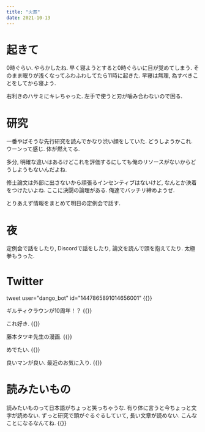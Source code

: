 ```yaml
---
title: "火葬"
date: 2021-10-13
---
```


# 起きて
0時ぐらい. やらかしたね. 早く寝ようとすると0時ぐらいに目が覚めてしまう. そのまま眠りが浅くなってふわふわしてたら11時に起きた. 早寝は無理, 為すべきことをしてから寝よう.

右利きのハサミにキレちゃった. 左手で使うと刃が噛み合わないので困る.

# 研究
一番やばそうな先行研究を読んでかなり渋い顔をしていた. どうしようかこれ. ウーンって感じ. 体が燃えてる.

多分, 明確な違いはあるけどこれを評価するにしても俺のリソースがないからどうしようもないんだよね.

修士論文は外部に出さないから頑張るインセンティブはないけど, なんとか決着をつけたいよね. ここに決闘の論理がある. 俺達でバッチリ締めようぜ.

とりあえず情報をまとめて明日の定例会で話す.

# 夜
定例会で話をしたり, Discordで話をしたり, 論文を読んで頭を抱えてたり. 太極拳もうった.
# Twitter
tweet user="dango_bot" id="1447865891014656001"
{{<tweet user="dango_bot" id="1447882166654816267">}}

ギルティクラウンが10周年！？
{{<tweet user="dango_bot" id="1448130102127054860">}}

これ好き.
{{<tweet user="dango_bot" id="1448211979693223940">}}

藤本タツキ先生の漫画. 
{{<tweet user="dango_bot" id="1444860081829400577">}}

めでたい.
{{<tweet user="dango_bot" id="1448232454062436352">}}

良いマンが良い. 最近のお気に入り.
{{<tweet user="dango_bot" id="1447708188770328581">}}
# 読みたいもの
読みたいものって日本語がちょっと笑っちゃうな. 有り体に言うと今ちょっと文字が読めない. ずっと研究で頭がぐるぐるしていて, 長い文章が読めない. こんなことになるなんてね.
{{<tweet user="dango_bot" id="1448057349940252674">}}
